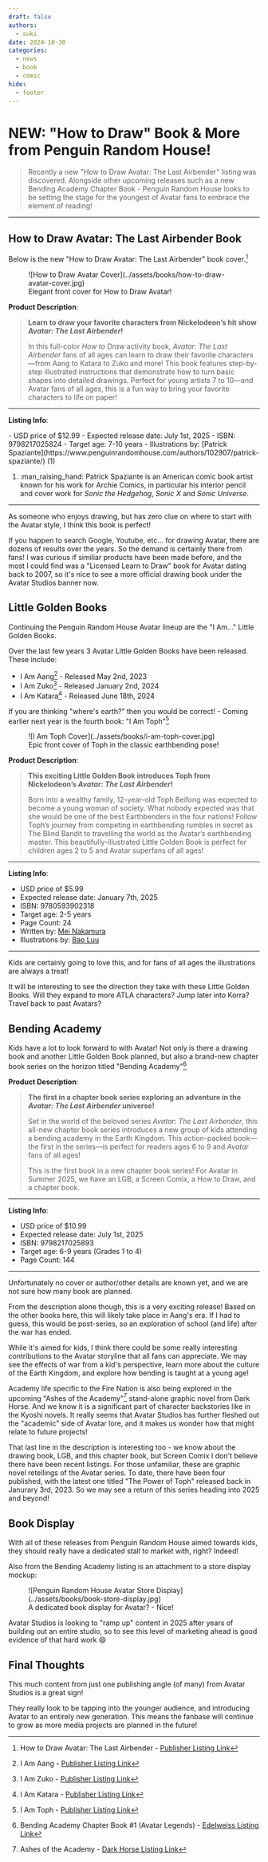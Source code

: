 ```yaml
---
draft: false
authors:
  - suki
date: 2024-10-30
categories:
  - news
  - book
  - comic
hide:
  - footer
---
```


# NEW: "How to Draw" Book & More from Penguin Random House!

> Recently a new "How to Draw Avatar: The Last Airbender" listing was discovered. Alongside other upcoming releases such as a new Bending Academy Chapter Book - Penguin Random House looks to be setting the stage for the youngest of Avatar fans to embrace the element of reading!

<!-- more -->

---

## How to Draw Avatar: The Last Airbender Book

Below is the new "How to Draw Avatar: The Last Airbender" book cover.[^1]

<figure markdown="span">
    ![How to Draw Avatar Cover](../assets/books/how-to-draw-avatar-cover.jpg)
    <figcaption>Elegant front cover for How to Draw Avatar!</figcaption>
</figure>

__Product Description__:

> __Learn to draw your favorite characters from Nickelodeon’s hit show <i>Avatar: The Last Airbender</i>!__
>
> In this full-color <i>How to Draw</i> activity book, <i>Avatar: The Last Airbender</i> fans of all ages can learn to draw their favorite characters—from Aang to Katara to Zuko and more! This book features step-by-step illustrated instructions that demonstrate how to turn basic shapes into detailed drawings. Perfect for young artists 7 to 10—and Avatar fans of all ages, this is a fun way to bring your favorite characters to life on paper!

---

__Listing Info__:

<div class="annotate" markdown>
- USD price of $12.99
- Expected release date: July 1st, 2025
- ISBN: 9798217025824
- Target age: 7-10 years
- Illustrations by: [Patrick Spaziante](https://www.penguinrandomhouse.com/authors/102907/patrick-spaziante/) (1)
</div>

1.  :man_raising_hand: Patrick Spaziante is an American comic book artist known for his work for Archie Comics, in particular his interior pencil and cover work for <i>Sonic the Hedgehog</i>, <i>Sonic X</i> and <i>Sonic Universe</i>.

---

As someone who enjoys drawing, but has zero clue on where to start with the Avatar style, I think this book is perfect!

If you happen to search Google, Youtube, etc... for drawing Avatar, there are dozens of results over the years. So the demand is certainly there from fans! I was curious if similiar products have been made before, and the most I could find was a "Licensed Learn to Draw" book for Avatar dating back to 2007, so it's nice to see a more official drawing book under the Avatar Studios banner now.

## Little Golden Books

Continuing the Penguin Random House Avatar lineup are the "I Am..." Little Golden Books.

Over the last few years 3 Avatar Little Golden Books have been released. These include:

- I Am Aang[^2] - Released May 2nd, 2023
- I Am Zuko[^3] - Released January 2nd, 2024
- I Am Katara[^4] - Released June 18th, 2024

If you are thinking "where's earth?" then you would be correct! - Coming earlier next year is the fourth book: "I Am Toph"[^5]

<figure markdown="span">
    ![I Am Toph Cover](../assets/books/i-am-toph-cover.jpg)
    <figcaption>Epic front cover of Toph in the classic earthbending pose!</figcaption>
</figure>

__Product Description__:

> __This exciting Little Golden Book introduces Toph from Nickelodeon’s <i>Avatar: The Last Airbender</i>!__
>
> Born into a wealthy family, 12-year-old Toph Beifong was expected to become a young woman of society. What nobody expected was that she would be one of the best Earthbenders in the four nations! Follow Toph’s journey from competing in earthbending rumbles in secret as The Blind Bandit to travelling the world as the Avatar’s earthbending master. This beautifully-illustrated Little Golden Book is perfect for children ages 2 to 5 and Avatar superfans of all ages!

---

__Listing Info__:

- USD price of $5.99
- Expected release date: January 7th, 2025
- ISBN: 9780593902318
- Target age: 2-5 years
- Page Count: 24
- Written by: [Mei Nakamura](https://www.penguinrandomhouse.com/authors/2265655/mei-nakamura/)
- Illustrations by: [Bao Luu](https://www.penguinrandomhouse.com/authors/2198953/bao-luu/)

---

Kids are certainly going to love this, and for fans of all ages the illustrations are always a treat!

It will be interesting to see the direction they take with these Little Golden Books. Will they expand to more ATLA characters? Jump later into Korra? Travel back to past Avatars?

## Bending Academy

Kids have a lot to look forward to with Avatar! Not only is there a drawing book and another Little Golden Book planned, but also a brand-new chapter book series on the horizon titled "Bending Academy"[^6]

__Product Description__:

> __The first in a chapter book series exploring an adventure in the <i>Avatar: The Last Airbender</i> universe!__
>
> Set in the world of the beloved series <i>Avatar: The Last Airbender</i>, this all-new chapter book series introduces a new group of kids attending a bending academy in the Earth Kingdom. This action-packed book—the first in the series—is perfect for readers ages 6 to 9 and <i>Avatar</i> fans of all ages!
>
> This is the first book in a new chapter book series! For Avatar in Summer 2025, we have an LGB, a Screen Comix, a How to Draw, and a chapter book.

---

__Listing Info__:

- USD price of $10.99
- Expected release date: July 1st, 2025
- ISBN: 9798217025893
- Target age: 6-9 years (Grades 1 to 4)
- Page Count: 144

---

Unfortunately no cover or author/other details are known yet, and we are not sure how many book are planned.

From the description alone though, this is a very exciting release! Based on the other books here, this will likely take place in Aang's era. If I had to guess, this would be post-series, so an exploration of school (and life) after the war has ended.

While it's aimed for kids, I think there could be some really interesting contributions to the Avatar storyline that all fans can appreciate. We may see the effects of war from a kid's perspective, learn more about the culture of the Earth Kingdom, and explore how bending is taught at a young age!

Academy life specific to the Fire Nation is also being explored in the upcoming "Ashes of the Academy"[^7] stand-alone graphic novel from Dark Horse. And we know it is a significant part of character backstories like in the Kyoshi novels. It really seems that Avatar Studios has further fleshed out the "academic" side of Avatar lore, and it makes us wonder how that might relate to future projects!

That last line in the description is interesting too - we know about the drawing book, LGB, and this chapter book, but Screen Comix I don't believe there have been recent listings. For those unfamiliar, these are graphic novel retellings of the Avatar series. To date, there have been four published, with the latest one titled "The Power of Toph" released back in Janurary 3rd, 2023. So we may see a return of this series heading into 2025 and beyond!

## Book Display

With all of these releases from Penguin Random House aimed towards kids, they should really have a dedicated stall to market with, right? Indeed!

Also from the Bending Academy listing is an attachment to a store display mockup:

<figure markdown="span">
    ![Penguin Random House Avatar Store Display](../assets/books/book-store-display.jpg)
    <figcaption>A dedicated book display for Avatar? - Nice!</figcaption>
</figure>

Avatar Studios is looking to "ramp up" content in 2025 after years of building out an entire studio, so to see this level of marketing ahead is good evidence of that hard work :smile:

## Final Thoughts

This much content from just one publishing angle (of many) from Avatar Studios is a great sign!

They really look to be tapping into the younger audience, and introducing Avatar to an entirely new generation. This means the fanbase will continue to grow as more media projects are planned in the future!

[^1]: How to Draw Avatar: The Last Airbender - [Publisher Listing Link](https://www.penguinrandomhouse.com/books/775926/how-to-draw-avatar-the-last-airbender-by-random-house-illustrated-by-patrick-spaziante/)
[^2]: I Am Aang - [Publisher Listing Link](https://www.penguinrandomhouse.com/books/672540/i-am-aang-avatar-the-last-airbender-by-mei-nakamura-illustrated-by-bao-luu/)
[^3]: I Am Zuko - [Publisher Listing Link](https://www.penguinrandomhouse.com/books/734338/i-am-zuko-avatar-the-last-airbender-by-mei-nakamura-illustrated-by-bao-luu/)
[^4]: I Am Katara - [Publisher Listing Link](https://www.penguinrandomhouse.com/books/739872/i-am-katara-avatar-the-last-airbender-by-mei-nakamura-illustrated-by-bao-luu/)
[^5]: I Am Toph - [Publisher Listing Link](https://www.penguinrandomhouse.com/books/767876/i-am-toph-avatar-the-last-airbender-by-mei-nakamura-illustrated-by-bao-luu/)
[^6]: Bending Academy Chapter Book #1 (Avatar Legends) - [Edelweiss Listing Link](https://www.edelweiss.plus/#sku=9798217025893&page=1)
[^7]: Ashes of the Academy - [Dark Horse Listing Link](https://www.darkhorse.com/Books/3009-127/Avatar-The-Last-Airbender--Ashes-of-the-Academy-TPB)